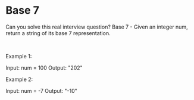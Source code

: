 # Base 7

Can you solve this real interview question? Base 7 - Given an integer num, return a string of its base 7 representation.

 

Example 1:

Input: num = 100
Output: "202"


Example 2:

Input: num = -7
Output: "-10"